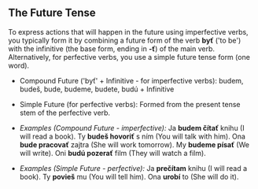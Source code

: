 ## The Future Tense

To express actions that will happen in the future using imperfective verbs, you typically form it by combining a future form of the verb **byť** ('to be') with the infinitive (the base form, ending in **-ť**) of the main verb. Alternatively, for perfective verbs, you use a simple future tense form (one word).

* Compound Future ('byť' + Infinitive - for imperfective verbs): budem, budeš, bude, budeme, budete, budú + Infinitive
* Simple Future (for perfective verbs): Formed from the present tense stem of the perfective verb.

* *Examples (Compound Future - imperfective):* Ja **budem čítať** knihu (I will read a book). Ty **budeš hovoriť** s ním (You will talk with him). Ona **bude pracovať** zajtra (She will work tomorrow). My **budeme písať** (We will write). Oni **budú pozerať** film (They will watch a film).
* *Examples (Simple Future - perfective):* Ja **prečítam** knihu (I will read a book). Ty **povieš** mu (You will tell him). Ona **urobí** to (She will do it).